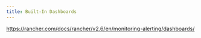 ```yaml
---
title: Built-In Dashboards
---
```


https://rancher.com/docs/rancher/v2.6/en/monitoring-alerting/dashboards/